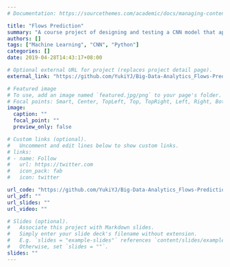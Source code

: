 ```yaml
---
# Documentation: https://sourcethemes.com/academic/docs/managing-content/

title: "Flows Prediction"
summary: "A course project of designing and testing a CNN model that applies last inflows/outflows of a grid to accurately predict the flows in next timeslot.\nProgramming Language: Python"
authors: []
tags: ["Machine Learning", "CNN", "Python"]
categories: []
date: 2019-04-28T14:43:17+08:00

# Optional external URL for project (replaces project detail page).
external_link: "https://github.com/YukiYJ/Big-Data-Analytics_Flows-Prediction"

# Featured image
# To use, add an image named `featured.jpg/png` to your page's folder.
# Focal points: Smart, Center, TopLeft, Top, TopRight, Left, Right, BottomLeft, Bottom, BottomRight.
image:
  caption: ""
  focal_point: ""
  preview_only: false

# Custom links (optional).
#   Uncomment and edit lines below to show custom links.
# links:
# - name: Follow
#   url: https://twitter.com
#   icon_pack: fab
#   icon: twitter

url_code: "https://github.com/YukiYJ/Big-Data-Analytics_Flows-Prediction"
url_pdf: ""
url_slides: ""
url_video: ""

# Slides (optional).
#   Associate this project with Markdown slides.
#   Simply enter your slide deck's filename without extension.
#   E.g. `slides = "example-slides"` references `content/slides/example-slides.md`.
#   Otherwise, set `slides = ""`.
slides: ""
---
```

